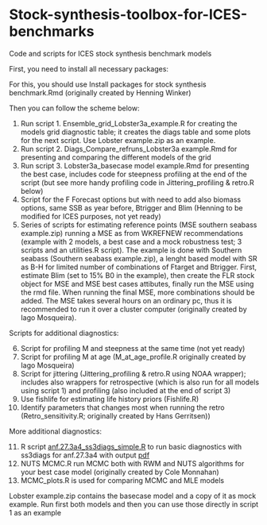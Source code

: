 # Stock-synthesis-toolbox-for-ICES-benchmarks
Code and scripts for ICES stock synthesis benchmark models

First, you need to install all necessary packages:

For this, you should use Install packages for stock synthesis benchmark.Rmd (originally created by Henning Winker)

Then you can follow the scheme below:

1.	Run script 1. Ensemble_grid_Lobster3a_example.R for creating the models grid diagnostic table; it creates the diags table and some plots for the next script. Use Lobster example.zip as an example.
2.	Run script 2. Diags_Compare_refruns_Lobster3a example.Rmd for presenting and comparing the different models of the grid 
3.	Run script 3. Lobster3a_basecase model example.Rmd for presenting the best case, includes code for steepness profiling at the end of the script (but see more handy profiling code in Jittering_profiling & retro.R below) 
4.	Script for the F Forecast options but with need to add also biomass options, same SSB as year before, Btrigger and Blim (Henning to be modified for ICES purposes, not yet ready)
5.	Series of scripts for estimating reference points (MSE southern seabass example.zip) running a MSE as from WKREFNEW recommendations (example with 2 models, a best case and a mock robustness test; 3 scripts and an utilities.R script). The example is done with Southern seabass (Southern seabass example.zip), a lenght based model with SR as B-H for limited number of combinations of Ftarget and Btrigger. First, estimate Blim (set to 15% B0 in the example), then create the FLR stock object for MSE and MSE best cases attibutes, finally run the MSE using the rmd file. When running the final MSE, more combinations should be added. The MSE takes several hours on an ordinary pc, thus it is recommended to run it over a cluster computer (originally created by Iago Mosqueira). 

Scripts for additional diagnostics: 

6.	Script for profiling M and steepness at the same time (not yet ready)
7.	Script for profiling M at age (M_at_age_profile.R originally created by Iago Mosqueira)
8.	Script for jittering (Jittering_profiling & retro.R using NOAA wrapper); includes also wrappers for retrospective (which is also run for all models using script 1) and profiling (also included at the end of script 3)
9.	Use fishlife for estimating life history priors (Fishlife.R)
10.	Identify parameters that changes most when running the retro (Retro_sensitivity.R; originally created by Hans Gerritsen))

More additional diagnostics: <br>

11.  R script  [anf.27.3a4_ss3diags_simple.R](https://github.com/akatan999/Stock-synthesis-toolbox-for-ICES-benchmarks/blob/main/11.anf.27.3a4_ss3diags_simple.R) to run basic diagnostics with ss3diags for anf.27.3a4 with output [pdf](https://github.com/akatan999/Stock-synthesis-toolbox-for-ICES-benchmarks/blob/main/anf.27.3a4_ref.pdf)
12.  NUTS MCMC.R run MCMC both with RWM and NUTS algorithms for your best case model (originally created by Cole Monnahan)
13.  MCMC_plots.R is used for comparing MCMC and MLE models



Lobster example.zip contains the basecase model and a copy of it as mock example. Run first both models and then you can use those directly in script 1 as an example

